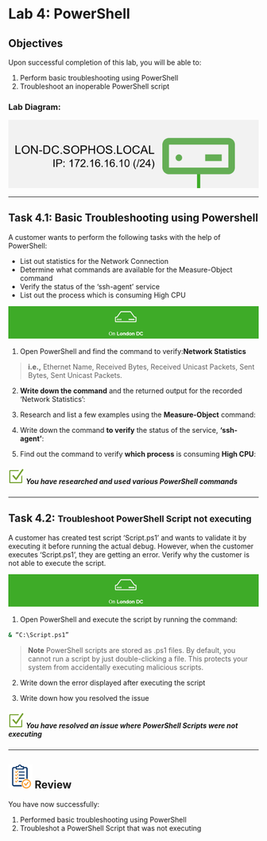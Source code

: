 # **Lab 4: PowerShell**

## Objectives
Upon successful completion of this lab, you will be able to: 
1.	Perform basic troubleshooting using PowerShell 
2.	Troubleshoot an inoperable PowerShell script 



### Lab Diagram:
![London DC](JPG/London%20DC%202.png)

***

## **Task 4.1:** Basic Troubleshooting using Powershell

A customer wants to perform the following tasks with the help of PowerShell: 
 
*	List out statistics for the Network Connection 
*	Determine what commands are available for the Measure-Object command 
*	Verify the status of the ‘ssh-agent’ service  
*	List out the process which is consuming High CPU 

  
![](JPG/London%20DC%204.png)  

1. Open PowerShell and find the command to verify:**Network Statistics**   
>**i.e.,** Ethernet Name, Received Bytes, Received Unicast Packets, Sent Bytes, Sent Unicast Packets.

2. **Write down the command** and the returned output for the recorded ‘Network Statistics’:

3. Research and list a few examples using the **Measure-Object** command:
 
4. Write down the command **to verify** the status of the service, **‘ssh-agent’**:

5. Find out the command to verify **which process** is consuming **High CPU**:
 

##### ![check](JPG/pngegg%20(1).png)  You have researched and used various PowerShell commands

***

## **Task 4.2:** <small>Troubleshoot PowerShell Script not executing </small> 
A customer has created test script ‘Script.ps1’ and wants to validate it by executing it before running the actual debug. However, when the customer executes ‘Script.ps1’, they are getting an error. Verify why the customer is not able to execute the script. 

![](JPG/London%20DC%204.png)  
1. Open PowerShell and execute the script by running the command:  
 ```bash   
& “C:\Script.ps1”
```
 
 >**Note** PowerShell scripts are stored as .ps1 files. By default, you cannot run a script by just double-clicking a file. This protects your system from accidentally executing malicious scripts. 
 
 
2. Write down the error displayed after executing the script
 
 
3. Write down how you resolved the issue 
 
 
 
##### ![check](JPG/pngegg%20(1).png)  You have resolved an issue where PowerShell Scripts were not executing 

***

## ![review](JPG/Review%2048.png) Review  ##

You have now successfully: 
1.	Performed basic troubleshooting using PowerShell 
2.	Troubleshot a PowerShell Script that was not executing 





